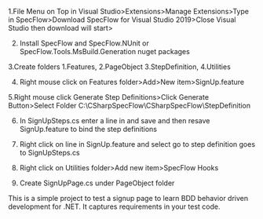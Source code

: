 1.File Menu on Top in Visual Studio>Extensions>Manage Extensions>Type in SpecFlow>Download SpecFlow for Visual Studio 2019>Close Visual Studio then download will start>

2. Install SpecFlow and SpecFlow.NUnit or SpecFlow.Tools.MsBuild.Generation nuget packages

3.Create folders
	1.Features,
	2.PageObject
	3.StepDefinition,
	4.Utilities

4. Right mouse click on Features folder>Add>New item>SignUp.feature

5.Right mouse click Generate Step Definitions>Click Generate Button>Select Folder C:\CSharpSpecFlow\CSharpSpecFlow\StepDefinition

6. In SignUpSteps.cs enter a line in and save and then resave SignUp.feature to bind the step definitions

7. Right click on line in SignUp.feature and select go to step definition goes to SignUpSteps.cs

8. Right click on Utilities folder>Add new item>SpecFlow Hooks

9. Create SignUpPage.cs under PageObject folder

This is a simple project to test a signup page to learn BDD behavior driven development for .NET.
It captures requirements in your test code.
